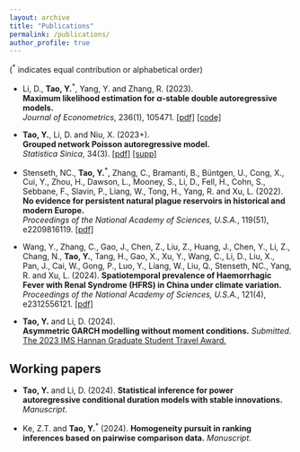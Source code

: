 ```yaml
---
layout: archive
title: "Publications"
permalink: /publications/
author_profile: true
---
```

(<sup>*</sup> indicates equal contribution or alphabetical order)

- Li, D., **Tao, Y.**<sup>*</sup>, Yang, Y. and Zhang, R. (2023). <br>
**Maximum likelihood estimation for $\alpha$-stable double autoregressive models.**  <br>
_Journal of Econometrics_, 236(1), 105471. [[pdf]](https://www.sciencedirect.com/science/article/abs/pii/S0304407623001653)
[[code]](https://github.com/Yuxin-Tao/alpha-stable-Double-Autoregressive-Models)

- **Tao, Y.**, Li, D. and Niu, X. (2023+). <br>
**Grouped network Poisson autoregressive model.** <br>
_Statistica Sinica_, 34(3). [[pdf]](https://www3.stat.sinica.edu.tw/preprint/SS-2022-0040_Preprint.pdf)
[[supp]](https://www3.stat.sinica.edu.tw/preprint/supp/2022-0040_supp.pdf)

- Stenseth, NC., **Tao, Y.**<sup>*</sup>, Zhang, C., Bramanti, B., Büntgen, U., Cong, X., Cui, Y., Zhou, H., Dawson, L., Mooney, S., Li, D., Fell, H., Cohn, S., Sebbane, F., Slavin, P., Liang, W., Tong, H., Yang, R. and Xu, L. (2022). <br>
**No evidence for persistent natural plague reservoirs in historical and modern Europe.** <br>
_Proceedings of the National Academy of Sciences, U.S.A._, 119(51), e2209816119. [[pdf]](https://www.pnas.org/doi/full/10.1073/pnas.2209816119)

- Wang, Y., Zhang, C., Gao, J., Chen, Z., Liu, Z., Huang, J., Chen, Y., Li, Z., Chang, N., **Tao, Y.**, Tang, H., Gao, X., Xu, Y., Wang, C., Li, D., Liu, X., Pan, J., Cai, W., Gong, P., Luo, Y., Liang, W., Liu, Q., Stenseth, NC., Yang, R. and Xu, L. (2024).
**Spatiotemporal prevalence of Haemorrhagic Fever with Renal Syndrome (HFRS) in China under climate variation.** <br>
_Proceedings of the National Academy of Sciences, U.S.A._, 121(4), e2312556121. [[pdf]](https://www.pnas.org/doi/10.1073/pnas.2312556121)

- **Tao, Y.** and Li, D. (2024). <br>
**Asymmetric GARCH modelling without moment conditions.** _Submitted_. <br>
[The 2023 IMS Hannan Graduate Student Travel Award.](https://imstat.org/2023/04/22/2023-hannan-graduate-student-travel-award-recipients-announced/)

## Working papers

- **Tao, Y.** and Li, D. (2024). **Statistical inference for power autoregressive conditional duration models with stable innovations.** _Manuscript_.

- Ke, Z.T. and **Tao, Y.**<sup>*</sup> (2024). **Homogeneity pursuit in ranking inferences based on pairwise comparison data.** _Manuscript_.

